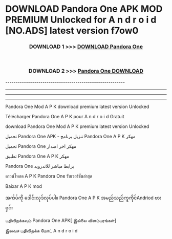 # DOWNLOAD Pandora One  APK MOD PREMIUM Unlocked for A n d r o i d [NO.ADS] latest version f7ow0 



<div align="center">

<h3>DOWNLOAD 1 >>> <a href="https://getmod2.web.app/?judul=Pandora One ">DOWNLOAD Pandora One </a></h3><br>

<h3>DOWNLOAD 2 >>> <a href="https://getmod2.web.app/?judul=Pandora One ">Pandora One  DOWNLOAD </a></h3>

</div>
----------------------------------------------------------

----------------------------------------------------------

----------------------------------------------------------

----------------------------------------------------------

Pandora One  Mod A P K download premium latest version Unlocked

Télécharger Pandora One  A P K pour A n d r o i d Gratuit

download Pandora One  Mod A P K premium latest version Unlocked

تحميل Pandora One  APK - تنزيل برنامج Pandora One  A P K مهكر

تحميل Pandora One  مهكر اخر اصدار

تطبيق Pandora One  A P K مهكر

Pandora One  برابط مباشر للاندرويد

ดาวน์โหลด A P K Pandora One  รับเวอร์ชันล่าสุด

Baixar A P K mod

အက်ပ်ကို ဒေါင်းလုဒ်လုပ်ပါ။ Pandora One  A P K အမည်သည်ကူကိုင်Andriod ဗားရှင်း

பதிவிறக்கவும் Pandora One  APK[ இல்லை விளம்பரங்கள்] 
 
இலவச பதிவிறக்க மோட் A n d r o i d



